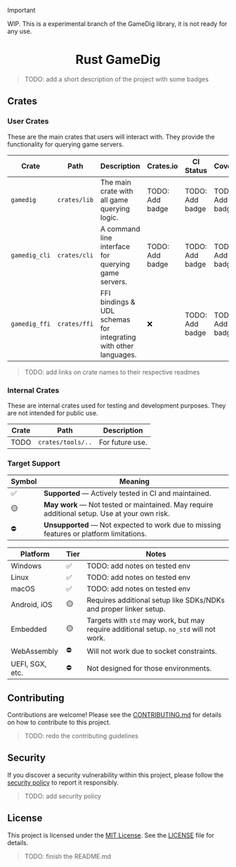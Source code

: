 > [!IMPORTANT]
> WIP. This is a experimental branch of the GameDig library, it is not ready for any use.

<h1 align="center">Rust GameDig</h1>

> TODO: add a short description of the project with some badges

## Crates

### User Crates

These are the main crates that users will interact with. They provide the functionality for querying game servers.

| Crate         | Path         | Description                                                      | Crates.io       | CI Status       | Coverage        |
| ------------- | ------------ | ---------------------------------------------------------------- | --------------- | --------------- | --------------- |
| `gamedig`     | `crates/lib` | The main crate with all game querying logic.                     | TODO: Add badge | TODO: Add badge | TODO: Add badge |
| `gamedig_cli` | `crates/cli` | A command line interface for querying game servers.              | TODO: Add badge | TODO: Add badge | TODO: Add badge |
| `gamedig_ffi` | `crates/ffi` | FFI bindings & UDL schemas for integrating with other languages. | ❌              | TODO: Add badge | TODO: Add badge |

> TODO: add links on crate names to their respective readmes

### Internal Crates

These are internal crates used for testing and development purposes. They are not intended for public use.

| Crate | Path              | Description     |
| ----- | ----------------- | --------------- |
| TODO  | `crates/tools/..` | For future use. |

### Target Support

| Symbol | Meaning                                                                                      |
| ------ | -------------------------------------------------------------------------------------------- |
| ✅     | **Supported** — Actively tested in CI and maintained.                                        |
| 🟡     | **May work** — Not tested or maintained. May require additional setup. Use at your own risk. |
| ⛔     | **Unsupported** — Not expected to work due to missing features or platform limitations.      |

| Platform        | Tier | Notes                                                                                  |
| --------------- | ---- | -------------------------------------------------------------------------------------- |
| Windows         | ✅   | TODO: add notes on tested env                                                          |
| Linux           | ✅   | TODO: add notes on tested env                                                          |
| macOS           | ✅   | TODO: add notes on tested env                                                          |
| Android, iOS    | 🟡   | Requires additional setup like SDKs/NDKs and proper linker setup.                      |
| Embedded        | 🟡   | Targets with `std` may work, but may require additional setup. `no_std` will not work. |
| WebAssembly     | ⛔   | Will not work due to socket constraints.                                               |
| UEFI, SGX, etc. | ⛔   | Not designed for those environments.                                                   |

## Contributing

Contributions are welcome! Please see the [CONTRIBUTING.md](./CONTRIBUTING.md) for details on how to contribute to this project.

> TODO: redo the contributing guidelines

## Security

If you discover a security vulnerability within this project, please follow the [security policy](./SECURITY.md) to report it responsibly.

> TODO: add security policy

## License

This project is licensed under the [MIT License](./LICENSE). See the [LICENSE](./LICENSE) file for details.

> TODO: finish the README.md
